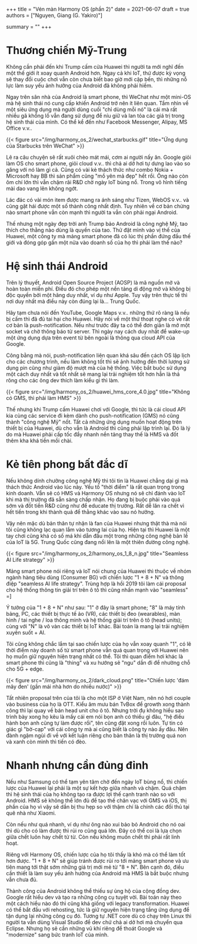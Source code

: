 +++
title = "Vén màn Harmony OS (phần 2)"
date = 2021-06-07
draft = true
authors = ["Nguyen, Giang (G. Yakiro)"]

summary = ""
+++

# Thương chiến Mỹ-Trung

Không cần phải đến khi Trump cấm cửa Huawei thì người ta mới nghĩ đến một thế giới
ít xoay quanh Android hơn. Ngay cả khi IoT, thứ được kỳ vọng sẽ thay đổi cuộc chơi
vẫn còn chưa biết bao giờ mới cập bến, thì những nỗ lực làm suy yếu ảnh hưởng của
Android đã không phải hiếm.

Ngay trên sân nhà của Android là smart phone, thì WeChat như một mini-OS mà hệ sinh
thái nó cung cấp khiến Android trở nên ít liên quan. Tầm nhìn về một siêu ứng dụng
mà người dùng cuối "chỉ dùng mỗi nó" là cái mà rất nhiều gã khổng lồ vẫn đang sử
dụng để níu giữ và lan tỏa các giá trị trong hệ sinh thái của mình. Có thể kể đến
như Facebook Messenger, Alipay, MS Office v.v..

{{< figure src="/img/harmony_os_2/wechat_starbucks.gif" title="Ứng dụng của Starbucks trên WeChat" >}}

Lẽ ra câu chuyện sẽ rất xuôi chèo mát mái, cơm ai người nấy ăn. Google giỏi làm OS
cho smart phone, giỏi cloud v.v.. thì chả ai dở hơi tự dưng lao vào so găng với nó
làm gì cả. Cũng có vài kẻ thách thức như combo Nokia + Microsoft hay BB thì sản phẩm
cũng "mồ yên mả đẹp" hết rồi. Ông nào còn ôm chí lớn thì vẫn chậm rãi R&D chờ ngày
IoT bùng nổ. Trong vô hình tiếng mài dao vang lên không ngớt.

Lác đác có vài món item được mang ra ánh sáng như Tizen, WebOS v.v.. và cũng gặt hái
được một số thành công nhất định. Tuy nhiên về cơ bản chừng nào smart phone vẫn còn
mạnh thì người ta vẫn còn phải ngại Android.

Thế nhưng một ngày đẹp trời anh Trump bảo Android là công nghệ Mỹ, tao thích cho
thằng nào dùng là quyền của tao. Thử đặt mình vào vị thế của Huawei, một công ty mà
mảng smart phone đã có lúc thị phần đứng đầu thế giới và đóng góp gần một nửa vào
doanh số của họ thì phải làm thế nào?

# Hệ sinh thái Android

Trên lý thuyết, Android Open Source Project (AOSP) là mã nguồn mở và hoàn toàn miễn
phí. Điều đó cho phép một nền tảng di động mở và không bị độc quyền bởi một hãng duy
nhất, ví dụ như Apple. Tuy vậy trên thực tế thì nơi duy nhất mà điều này còn đúng
lại là... Trung Quốc.

Hãy tạm chưa nói đến YouTube, Google Maps v.v.. những thứ rõ ràng là nếu bị cấm thì
đã đủ tai hại cho Huawei. Hãy nói về một thứ thoạt nghe có vẻ rất cơ bản là push-notification.
Nếu như trước đây ta có thể đơn giản là mở một socket và chờ thông báo từ server. Thì
ngày nay cách duy nhất để wake-up một ứng dụng dựa trên event từ bên ngoài là thông
qua cloud API của Google.

Công bằng mà nói, push-notification liên quan khá sâu đến cách OS lập lịch cho các
chương trình, nếu làm không tốt thì sẽ ảnh hưởng đến thời lượng sử dụng pin cũng như
giảm độ mượt mà của hệ thống. Việc bắt buộc sử dụng một cách duy nhất và tốt nhất sẽ
mang lại trải nghiệm tốt hơn hẳn là thả rông cho các ông dev thích làm kiểu gì thì làm.

{{< figure src="/img/harmony_os_2/huawei_hms_core_4.0.jpg" title="Không có GMS, thì phải làm HMS" >}}

Thế nhưng khi Trump cấm Huawei chơi với Google, thì tức là cái cloud API kia cùng các
service đi kèm dành cho push-notification (GMS) nó cũng thành "công nghệ Mỹ" nốt. Tất
cả những ứng dụng muốn hoạt động trên thiết bị của Huawei, dù cho vẫn là Android thì
cũng phải lập trình lại. Đó là lý do mà Huawei phải cấp tốc đẩy nhanh nền tảng thay
thế là HMS và đốt thêm kha khá tiền mồi chài.

# Kẻ tiên phong bất đắc dĩ

Nếu không dính chưởng công nghệ Mỹ thì tôi tin là Huawei chẳng dại gì mà thách thức
Android vào lúc này. Yếu tố "thời điểm" là rất quan trọng trong kinh doanh. Vẫn sẽ có
HMS và Harmony OS nhưng nó sẽ chỉ đánh vào IoT khi mà thị trường đã sẵn sàng chấp nhận.
Họ đang bị buộc phải vào quá sớm và đốt tiền R&D cũng như để educate thị trường. Rất
dễ lăn ra chết vì hết tiền trong khi thành quả để thằng khác vào sau nó hưởng.

Vậy nên mặc dù bản thân tự nhận là fan của Huawei nhưng thật thà mà nói tôi cũng không
lạc quan lắm vào tương lai của họ. Hiện tại thì Huawei là một tay chơi cũng khá có số
má khi dẫn đầu một trong những công nghệ bản lề của IoT là 5G. Trung Quốc cũng đang nổi
lên là một thiên đường công nghệ.

{{< figure src="/img/harmony_os_2/harmony_os_1_8_n.jpg" title="Seamless AI Life strategy" >}}

Mảng smart phone nói riêng và IoT nói chung của Huawei thì thuộc về nhóm ngành hàng tiêu
dùng (Consumer BG) với chiến lược "1 + 8 + N" và thông điệp "seamless AI life strategy".
Trùng hợp là hồi 2019 tôi làm cái proposal cho hệ thống thông tin giải trí trên ô tô thì
cũng nhấn mạnh vào "seamless" =]

Ý tưởng của "1 + 8 + N" như sau: "1" ở đây là smart phone; "8" là máy tính bảng, PC, các
thiết bị thực tế ảo (VR), các thiết bị đeo (wearables), màn hình / tai nghe / loa thông
minh và hệ thống giải trí trên ô tô (head units); cùng với "N" là vô vàn các thiết bị IoT
khác. Bài toán là mang lại trải nghiệm xuyên suốt + AI.

Tôi cũng không chắc lắm tại sao chiến lược của họ vẫn xoay quanh "1", có lẽ thời điểm này
doanh số từ smart phone vẫn quá quan trọng với Huawei nên họ muốn giữ nguyên hiện trạng
nhất có thể. Tôi thì quan điểm hơi khác là smart phone thì cũng là "thing" và xu hướng sẽ
"ngu" dần đi để nhường chỗ cho 5G + edge.

{{< figure src="/img/harmony_os_2/dark_cloud.png" title="Chiến lược 'đám mây đen' (gần mái nhà hơn do nhiều nước)" >}}

Tất nhiên proposal trên của tôi là cho một ISP ở Việt Nam, nên nó hơi couple vào business
của họ là OTT. Kiểu âm mưu bán TvBox để growth xong thành công thì lại quay về bán head
unit cho ô tô. Nhưng trời đụ không hiểu sao trình bày xong họ kêu là mấy cái em nói bọn
anh có thiếu gì đâu, "hệ điều hành bọn anh cũng tự làm được rồi", tên cũng đặt xong rồi
luôn. Tự tin có giác gì "bờ-cạp" với cái công ty mà ai cũng biết là công ty nào ấy đâu.
Nên đành ngậm ngùi đi về với kết luận riêng cho bản thân là thị trường quá non và xanh
còn mình thì tiến có đèo.

# Nhanh nhưng cần đủng đỉnh

Nếu như Samsung có thể tạm yên tâm chờ đến ngày IoT bùng nổ, thì chiến lược của Huawei
lại phải là một sự kết hợp giữa nhanh và chậm. Quá chậm thì hệ sinh thái của họ không
tạo ra được lợi thế cạnh tranh nào so với Android. HMS sẽ không thể lớn đủ để tạo thế
chân vạc với GMS và iOS, thị phần của họ vì vậy sẽ dần bị thu hẹp so với thậm chí là
chính các đối thủ tại quê nhà như Xiaomi.

Còn nếu như quá nhanh, ví dụ như ông nào xui bảo bỏ Android cho nó oai thì dù cho có
làm được thì rủi ro cũng quá lớn. Đây có thể coi là lựa chọn giữa chết luôn hay chết
từ từ. Còn nếu không muốn chết thì phải rất linh hoạt.

Riêng với Harmony OS, chiến lược của họ tôi thấy là khó mà có thể làm tốt hơn được.
"1 + 8 + N" sẽ giúp tránh được rủi ro tới mảng smart phone và ưu tiên mang tới thật sớm
những giá trị mới mẻ từ "8 + N". Bên cạnh đó, điều cần thiết là làm suy yếu ảnh hưởng
của Android mà HMS là bắt buộc nhưng vẫn chưa đủ.

Thành công của Android không thể thiếu sự ủng hộ của cộng đồng dev. Google rất hiểu
dev và tạo ra những công cụ tuyệt vời. Bài toán này theo một cách hiểu nào đó thì cũng
khá giống với legacy transformation. Huawei có thể bắt đầu với rehosting, tức là giữ
nguyên hiện trạng tầng ứng dụng để tận dụng lại những công cụ đó. Tương tự .NET core
dù có chạy trên Linux thì người ta vẫn dùng Visual Studio để dev chứ chả ai dở hơi mà
chuyển qua Eclipse. Nhưng họ sẽ cần những vũ khí riêng để thoát Google và "modernize"
sang bức tranh IoT của mình.
